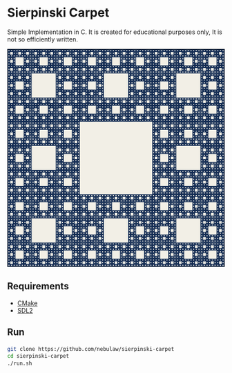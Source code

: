 # Sierpinski Carpet

Simple Implementation in C. It is created for educational purposes only, It is not so efficiently written.

![Sierpinski Carpet](image.png)

## Requirements
* [CMake](https://cmake.org/install/)
* [SDL2](https://wiki.libsdl.org/SDL2/Installation)

## Run
```sh
git clone https://github.com/nebulaw/sierpinski-carpet
cd sierpinski-carpet
./run.sh
`````
